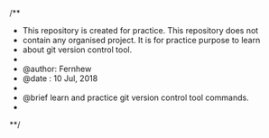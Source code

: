 /**
* This repository is created for practice. This repository does not
* contain any organised project. It is for practice purpose to learn 
* about git version control tool.
*
* @author: Fernhew
* @date : 10 Jul, 2018
*
* @brief learn and practice git version control tool commands.
*
**/
